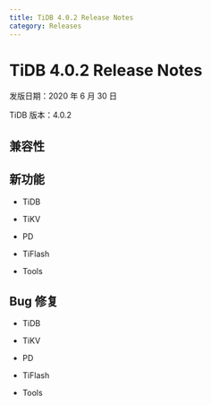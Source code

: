 ```yaml
---
title: TiDB 4.0.2 Release Notes
category: Releases
---
```


# TiDB 4.0.2 Release Notes

发版日期：2020 年 6 月 30 日

TiDB 版本：4.0.2

## 兼容性

## 新功能

+ TiDB



+ TiKV



+ PD



+ TiFlash



+ Tools



## Bug 修复

+ TiDB



+ TiKV



+ PD



+ TiFlash



+ Tools
